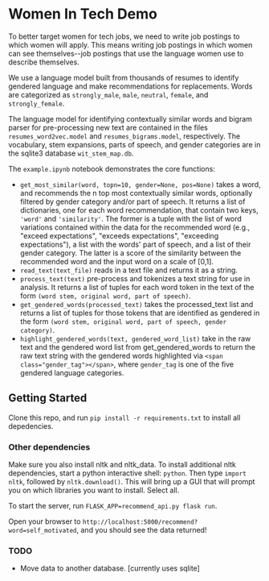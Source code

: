# Women In Tech Demo

To better target women for tech jobs, we need to write job postings to which women will apply. This means writing job postings in which women can see themselves--job postings that use the language women use to describe themselves.<br>

We use a language model built from thousands of resumes to identify gendered language and make recommendations for replacements. Words are categorized as `strongly_male`, `male`, `neutral`, `female`, and `strongly_female`.<br>

The language model for identifying contextually similar words and bigram parser for pre-processing new text are contained in the files `resumes_word2vec.model` and `resumes_bigrams.model`, respectively. The vocabulary, stem expansions, parts of speech, and gender categories are in the sqlite3 database `wit_stem_map.db`.<br>

The `example.ipynb` notebook demonstrates the core functions:<br>
- `get_most_similar(word, topn=10, gender=None, pos=None)` takes a word, and recommends the n top most contextually similar words, optionally filtered by gender category and/or part of speech. It returns a list of dictionaries, one for each word recommendation, that contain two keys, `'word'` and `'similarity'`. The former is a tuple with the list of word variations contained within the data for the recommended word (e.g., "exceed expectations", "exceeds expectations", "exceeding expectations"), a list with the words' part of speech, and a list of their gender category. The latter is a score of the similarity between the recommended word and the input word on a scale of [0,1].
- `read_text(text_file)` reads in a text file and returns it as a string.
- `process_text(text)` pre-process and tokenizes a text string for use in analysis. It returns a list of tuples for each word token in the text of the form `(word stem, original word, part of speech)`.
- `get_gendered_words(processed_text)` takes the processed_text list and returns a list of tuples for those tokens that are identified as gendered in the form `(word stem, original word, part of speech, gender category)`.
- `highlight_gendered_words(text, gendered_word_list)` take in the raw text and the gendered word list from get_gendered_words to return the raw text string with the gendered words highlighted via `<span class="gender_tag"></span>`, where `gender_tag` is one of the five gendered language categories.


## Getting Started

Clone this repo, and run `pip install -r requirements.txt` to install all depedencies.

### Other dependencies

Make sure you also install nltk and nltk_data. To install additional nltk dependencies, start a python interactive shell: `python`. Then type `import nltk`, followed by `nltk.download()`. This will bring up a GUI that will prompt you on which libraries you want to install. Select all. 

To start the server, run `FLASK_APP=recommend_api.py flask run`.

Open your browser to `http://localhost:5000/recommend?word=self_motivated`, and you should see the data returned!

### TODO

* Move data to another database. [currently uses sqlite]